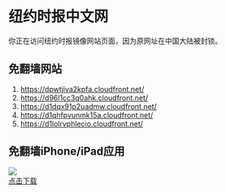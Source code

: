 <h1>纽约时报中文网</h1>
<p>你正在访问纽约时报镜像网站页面，因为原网址在中国大陆被封锁。</p>
<h2>免翻墙网站</h2>
<ol>
<li><a href="https://dpwtjiva2kpfa.cloudfront.net/" target="1">https://dpwtjiva2kpfa.cloudfront.net/</a></li>
<li><a href="https://d96l1cc3q0ahk.cloudfront.net/" target="2">https://d96l1cc3q0ahk.cloudfront.net/</a></li>
<li><a href="https://d1dqx91p2uadmw.cloudfront.net/" target="3">https://d1dqx91p2uadmw.cloudfront.net/</a></li>
<li><a href="https://d1qhfpvunmk15a.cloudfront.net/" target="4">https://d1qhfpvunmk15a.cloudfront.net/</a></li>
<li><a href="https://d1lolrvphlecio.cloudfront.net/" target="5">https://d1lolrvphlecio.cloudfront.net/</a></li>
</ol>
<h2>免翻墙iPhone/iPad应用</h2>
<p>
	<a href="https://itunes.apple.com/cn/app/niu-yue-shi-bao-zhong-wen-wang/id807498298?mt=8">
		<img src="icon175x175.jpeg" />
		<br/>点击下载
	</a>
</p>